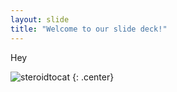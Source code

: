 ```yaml
---
layout: slide
title: "Welcome to our slide deck!"
---
```


Hey


![steroidtocat](https://octodex.github.com/images/steroidtocat.png)
{: .center}
